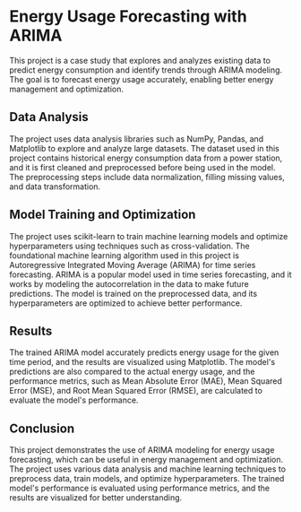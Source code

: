 # Energy Usage Forecasting with ARIMA
 
This project is a case study that explores and analyzes existing data to predict energy consumption and identify trends through ARIMA modeling. 
The goal is to forecast energy usage accurately, enabling better energy management and optimization.

## Data Analysis
 
The project uses data analysis libraries such as NumPy, Pandas, and Matplotlib to explore and analyze large datasets. 
The dataset used in this project contains historical energy consumption data from a power station, and it is first cleaned and preprocessed before being used in the model. 
The preprocessing steps include data normalization, filling missing values, and data transformation.

## Model Training and Optimization
 
The project uses scikit-learn to train machine learning models and optimize hyperparameters using techniques such as cross-validation. The foundational machine learning algorithm used in this project is Autoregressive Integrated Moving Average (ARIMA) for time series forecasting.
ARIMA is a popular model used in time series forecasting, and it works by modeling the autocorrelation in the data to make future predictions. The model is trained on the preprocessed data, and its hyperparameters are optimized to achieve better performance.

## Results
The trained ARIMA model accurately predicts energy usage for the given time period, and the results are visualized using Matplotlib. The model's predictions are also compared to the actual energy usage, and the performance metrics, such as Mean Absolute Error (MAE), Mean Squared Error (MSE), and Root Mean Squared Error (RMSE), are calculated to evaluate the model's performance.

## Conclusion
This project demonstrates the use of ARIMA modeling for energy usage forecasting, which can be useful in energy management and optimization. The project uses various data analysis and machine learning techniques to preprocess data, train models, and optimize hyperparameters. The trained model's performance is evaluated using performance metrics, and the results are visualized for better understanding. 

